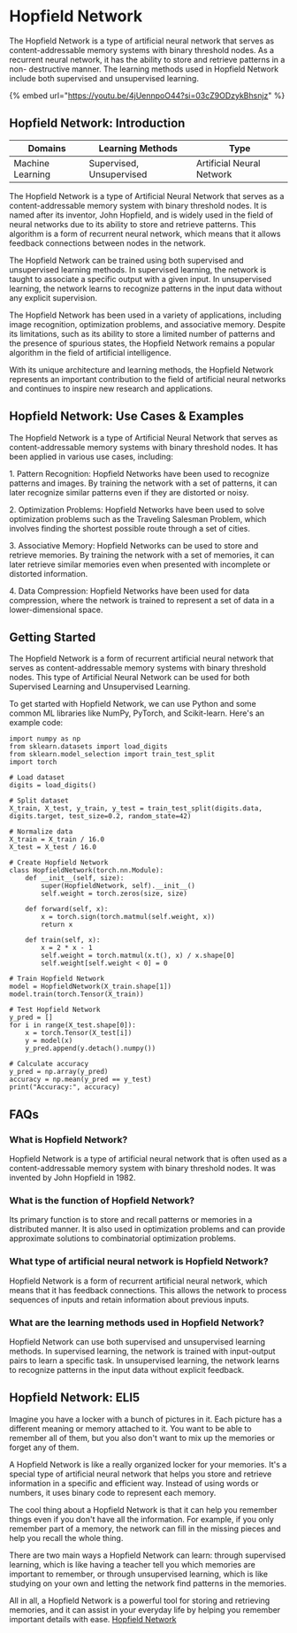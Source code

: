 # Hopfield Network

The Hopfield Network is a type of artificial neural network that serves as content-addressable memory systems with binary threshold nodes. As a recurrent neural network, it has the ability to store and retrieve patterns in a non- destructive manner. The learning methods used in Hopfield Network include both supervised and unsupervised learning.

{% embed url="https://youtu.be/4jUennpoO44?si=03cZ9ODzykBhsnjz" %}

## Hopfield Network: Introduction

| Domains          | Learning Methods         | Type                      |
| ---------------- | ------------------------ | ------------------------- |
| Machine Learning | Supervised, Unsupervised | Artificial Neural Network |

The Hopfield Network is a type of Artificial Neural Network that serves as a content-addressable memory system with binary threshold nodes. It is named after its inventor, John Hopfield, and is widely used in the field of neural networks due to its ability to store and retrieve patterns. This algorithm is a form of recurrent neural network, which means that it allows feedback connections between nodes in the network.

The Hopfield Network can be trained using both supervised and unsupervised learning methods. In supervised learning, the network is taught to associate a specific output with a given input. In unsupervised learning, the network learns to recognize patterns in the input data without any explicit supervision.

The Hopfield Network has been used in a variety of applications, including image recognition, optimization problems, and associative memory. Despite its limitations, such as its ability to store a limited number of patterns and the presence of spurious states, the Hopfield Network remains a popular algorithm in the field of artificial intelligence.

With its unique architecture and learning methods, the Hopfield Network represents an important contribution to the field of artificial neural networks and continues to inspire new research and applications.

## Hopfield Network: Use Cases & Examples

The Hopfield Network is a type of Artificial Neural Network that serves as content-addressable memory systems with binary threshold nodes. It has been applied in various use cases, including:

1\. Pattern Recognition: Hopfield Networks have been used to recognize patterns and images. By training the network with a set of patterns, it can later recognize similar patterns even if they are distorted or noisy.

2\. Optimization Problems: Hopfield Networks have been used to solve optimization problems such as the Traveling Salesman Problem, which involves finding the shortest possible route through a set of cities.

3\. Associative Memory: Hopfield Networks can be used to store and retrieve memories. By training the network with a set of memories, it can later retrieve similar memories even when presented with incomplete or distorted information.

4\. Data Compression: Hopfield Networks have been used for data compression, where the network is trained to represent a set of data in a lower-dimensional space.

## Getting Started

The Hopfield Network is a form of recurrent artificial neural network that serves as content-addressable memory systems with binary threshold nodes. This type of Artificial Neural Network can be used for both Supervised Learning and Unsupervised Learning.

To get started with Hopfield Network, we can use Python and some common ML libraries like NumPy, PyTorch, and Scikit-learn. Here's an example code:

```
import numpy as np
from sklearn.datasets import load_digits
from sklearn.model_selection import train_test_split
import torch

# Load dataset
digits = load_digits()

# Split dataset
X_train, X_test, y_train, y_test = train_test_split(digits.data, digits.target, test_size=0.2, random_state=42)

# Normalize data
X_train = X_train / 16.0
X_test = X_test / 16.0

# Create Hopfield Network
class HopfieldNetwork(torch.nn.Module):
    def __init__(self, size):
        super(HopfieldNetwork, self).__init__()
        self.weight = torch.zeros(size, size)

    def forward(self, x):
        x = torch.sign(torch.matmul(self.weight, x))
        return x

    def train(self, x):
        x = 2 * x - 1
        self.weight = torch.matmul(x.t(), x) / x.shape[0]
        self.weight[self.weight < 0] = 0

# Train Hopfield Network
model = HopfieldNetwork(X_train.shape[1])
model.train(torch.Tensor(X_train))

# Test Hopfield Network
y_pred = []
for i in range(X_test.shape[0]):
    x = torch.Tensor(X_test[i])
    y = model(x)
    y_pred.append(y.detach().numpy())

# Calculate accuracy
y_pred = np.array(y_pred)
accuracy = np.mean(y_pred == y_test)
print("Accuracy:", accuracy)

```

## FAQs

### What is Hopfield Network?

Hopfield Network is a type of artificial neural network that is often used as a content-addressable memory system with binary threshold nodes. It was invented by John Hopfield in 1982.

### What is the function of Hopfield Network?

Its primary function is to store and recall patterns or memories in a distributed manner. It is also used in optimization problems and can provide approximate solutions to combinatorial optimization problems.

### What type of artificial neural network is Hopfield Network?

Hopfield Network is a form of recurrent artificial neural network, which means that it has feedback connections. This allows the network to process sequences of inputs and retain information about previous inputs.

### What are the learning methods used in Hopfield Network?

Hopfield Network can use both supervised and unsupervised learning methods. In supervised learning, the network is trained with input-output pairs to learn a specific task. In unsupervised learning, the network learns to recognize patterns in the input data without explicit feedback.

## Hopfield Network: ELI5

Imagine you have a locker with a bunch of pictures in it. Each picture has a different meaning or memory attached to it. You want to be able to remember all of them, but you also don't want to mix up the memories or forget any of them.

A Hopfield Network is like a really organized locker for your memories. It's a special type of artificial neural network that helps you store and retrieve information in a specific and efficient way. Instead of using words or numbers, it uses binary code to represent each memory.

The cool thing about a Hopfield Network is that it can help you remember things even if you don't have all the information. For example, if you only remember part of a memory, the network can fill in the missing pieces and help you recall the whole thing.

There are two main ways a Hopfield Network can learn: through supervised learning, which is like having a teacher tell you which memories are important to remember, or through unsupervised learning, which is like studying on your own and letting the network find patterns in the memories.

All in all, a Hopfield Network is a powerful tool for storing and retrieving memories, and it can assist in your everyday life by helping you remember important details with ease. [Hopfield Network](https://serp.ai/hopfield-network/)
